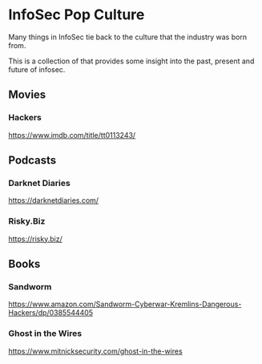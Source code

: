 # InfoSec Pop Culture
Many things in InfoSec tie back to the culture that the industry was born from.

This is a collection of that provides some insight into the past, present and future of infosec.

## Movies
### Hackers
https://www.imdb.com/title/tt0113243/

## Podcasts
### Darknet Diaries
https://darknetdiaries.com/

### Risky.Biz
https://risky.biz/

## Books
### Sandworm
https://www.amazon.com/Sandworm-Cyberwar-Kremlins-Dangerous-Hackers/dp/0385544405

### Ghost in the Wires
https://www.mitnicksecurity.com/ghost-in-the-wires
